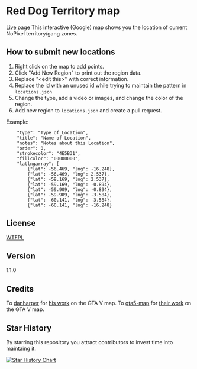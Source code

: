 Red Dog Territory map
====
[Live page](https://steev93.github.io/RedDog/)
This interactive (Google) map shows you the location of current NoPixel territory/gang zones.

## How to submit new locations
1. Right click on the map to add points.
2. Click "Add New Region" to print out the region data.
3. Replace "\<edit this\>" with correct information.
4. Replace the id with an unused id while trying to maintain the pattern in `locations.json`
5. Change the type, add a video or images, and change the color of the region.
6. Add new region to `locations.json` and create a pull request.

Example:
		
		"type": "Type of Location",
		"title": "Name of Location",
		"notes": "Notes about this Location",
		"order": 0,
		"strokecolor": "4E5B31",
		"fillcolor": "00000000",
		"latlngarray": [
			{"lat": -56.469, "lng": -16.248},
			{"lat": -56.469, "lng": 2.537},
			{"lat": -59.169, "lng": 2.537},
			{"lat": -59.169, "lng": -0.894},
			{"lat": -59.909, "lng": -0.894},
			{"lat": -59.909, "lng": -3.584},
			{"lat": -60.141, "lng": -3.584},
			{"lat": -60.141, "lng": -16.248}

## License

[WTFPL](LICENSE)

## Version

1.1.0

## Credits

To [danharper](https://github.com/danharper/) for [his work](https://github.com/danharper/GTAV) on the GTA V map.
To [gta5-map](https://github.com/gta5-map) for [their work](https://github.com/gta5-map/gta5-map.github.io) on the GTA V map.

## Star History

By starring this repository you attract contributors to invest time into maintaing it.

[![Star History Chart](https://api.star-history.com/svg?repos=skyrossm/np-gangmap&type=Date)](https://star-history.com/#skyrossm/np-gangmap)
